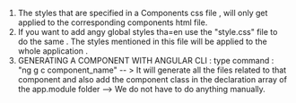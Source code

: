 1. The styles that are specified in a Components css file , will only get applied to the corresponding components html file.
2. If you want to add angy global styles tha=en use the "style.css" file to do the same . The styles mentioned in this file will be applied to the whole application .
3. GENERATING A COMPONENT WITH ANGULAR CLI : type command : "ng g c component_name" -- > It will generate all the files related to that component and also add the component class in the declaration array of the app.module folder --> We do not have to do anything manually.